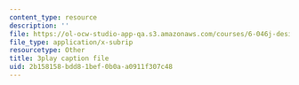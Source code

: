 ```yaml
---
content_type: resource
description: ''
file: https://ol-ocw-studio-app-qa.s3.amazonaws.com/courses/6-046j-design-and-analysis-of-algorithms-spring-2015/2b158158bdd81bef0b0aa0911f307c48_2q7gqUuG_EA.srt
file_type: application/x-subrip
resourcetype: Other
title: 3play caption file
uid: 2b158158-bdd8-1bef-0b0a-a0911f307c48
---
```


